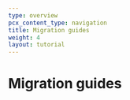 ```yaml
---
type: overview
pcx_content_type: navigation
title: Migration guides
weight: 4
layout: tutorial
---
```


# Migration guides
